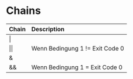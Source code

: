 # Chains

| Chain | Description |
| :--- | :--- |
| \| |  |
| \|\| | Wenn Bedingung 1 != Exit Code 0 |
| & |  |
| && | Wenn Bedingung 1 = Exit Code 0 |



